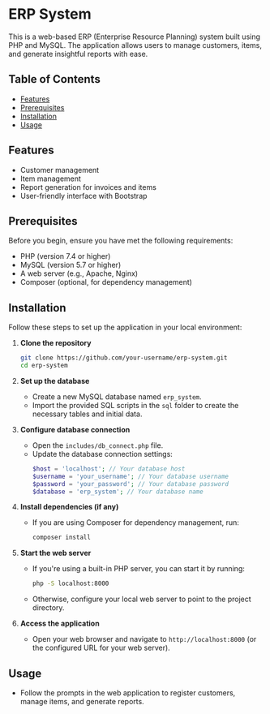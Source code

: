 
# ERP System

This is a web-based ERP (Enterprise Resource Planning) system built using PHP and MySQL. The application allows users to manage customers, items, and generate insightful reports with ease.

## Table of Contents
- [Features](#features)
- [Prerequisites](#prerequisites)
- [Installation](#installation)
- [Usage](#usage)

## Features
- Customer management
- Item management
- Report generation for invoices and items
- User-friendly interface with Bootstrap

## Prerequisites
Before you begin, ensure you have met the following requirements:
- PHP (version 7.4 or higher)
- MySQL (version 5.7 or higher)
- A web server (e.g., Apache, Nginx)
- Composer (optional, for dependency management)

## Installation

Follow these steps to set up the application in your local environment:

1. **Clone the repository**
   ```bash
   git clone https://github.com/your-username/erp-system.git
   cd erp-system
   ```

2. **Set up the database**
   - Create a new MySQL database named `erp_system`.
   - Import the provided SQL scripts in the `sql` folder to create the necessary tables and initial data.

3. **Configure database connection**
   - Open the `includes/db_connect.php` file.
   - Update the database connection settings:
     ```php
     $host = 'localhost'; // Your database host
     $username = 'your_username'; // Your database username
     $password = 'your_password'; // Your database password
     $database = 'erp_system'; // Your database name
     ```

4. **Install dependencies (if any)**
   - If you are using Composer for dependency management, run:
     ```bash
     composer install
     ```

5. **Start the web server**
   - If you're using a built-in PHP server, you can start it by running:
     ```bash
     php -S localhost:8000
     ```
   - Otherwise, configure your local web server to point to the project directory.

6. **Access the application**
   - Open your web browser and navigate to `http://localhost:8000` (or the configured URL for your web server).

## Usage
- Follow the prompts in the web application to register customers, manage items, and generate reports.


